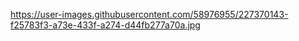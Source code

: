 https://user-images.githubusercontent.com/58976955/227370143-f25783f3-a73e-433f-a274-d44fb277a70a.jpg
